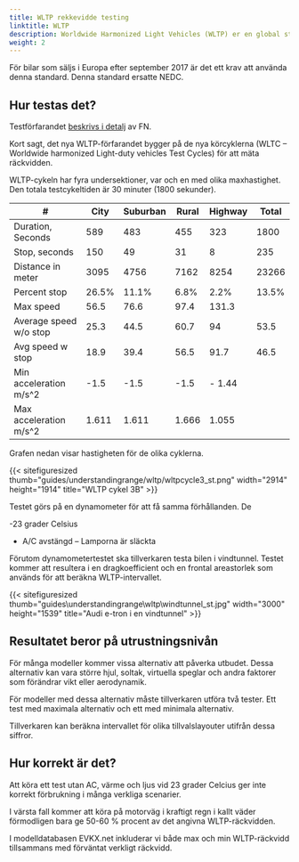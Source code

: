 ```yaml
---
title: WLTP rekkevidde testing
linktitle: WLTP
description: Worldwide Harmonized Light Vehicles (WLTP) er en global standard for å bestemme rekkevidden til elektriske kjøretøy.
weight: 2
---
```

<!-- markdownlint-disable MD033 -->

För bilar som säljs i Europa efter september 2017 är det ett krav att använda denna standard. Denna standard ersatte NEDC.

## Hur testas det?

Testförfarandet [beskrivs i detalj](https://unece.org/transport/documents/2021/02/standards/un-regulation-no-154-worldwide-harmonized-light-vehicles-test) av FN.

Kort sagt, det nya WLTP-förfarandet bygger på de nya körcyklerna (WLTC – Worldwide harmonized Light-duty vehicles Test Cycles) för att mäta räckvidden.

WLTP-cykeln har fyra undersektioner, var och en med olika maxhastighet. Den totala testcykeltiden är 30 minuter (1800 sekunder).

<div class="table-responsive">
    <table class="table table-striped">
        <thead>
            <tr>
            <th>#
            </th>
            <th>City
            </th>
            <th>Suburban
            </th>
            <th>Rural
            </th>
            <th>Highway
            </th>
            <th>Total
            </th>
            </tr>
        </thead>
        <tbody>
            <tr>
                <td>Duration, Seconds 
                </td>
                <td>589
                </td>
                <td>483
                </td>
                <td>455
                </td>
                <td>323
                </td>
                <td>1800
                </td>
            </tr>
            <tr>
                <td>Stop, seconds
                </td>
                <td>150
                </td>
                <td>49
                </td>
                <td>31
                </td>
                <td>8
                </td>
                <td>235
                </td>
            </tr>
            <tr>
                <td>Distance in meter
                </td>
                <td>3095
                </td>
                <td>4756
                </td>
                <td>7162
                </td>
                <td>8254
                </td>
                <td>23266
                </td>
            </tr>
                <tr>
                <td>Percent stop
                </td>
                <td>26.5% 
                </td>
                <td>11.1%
                </td>
                <td>6.8%
                </td>
                <td>2.2%
                </td>
                <td>13.5% 
                </td>
            </tr>
                <tr>
                <td>Max speed
                </td>
                <td>56.5
                </td>
                <td>76.6
                </td>
                <td> 97.4
                </td>
                <td>131.3
                </td>
                <td>
                </td>
            </tr>
                <tr>
                <td>Average speed w/o stop
                </td>
                <td>25.3
                </td>
                <td>44.5
                </td>
                <td>60.7
                </td>
                <td>94
                </td>
                <td>53.5
                </td>
            </tr>
                <tr>
                <td>Avg speed w stop
                </td>
                <td>18.9
                </td>
                <td>39.4
                </td>
                <td>56.5
                </td>
                <td>91.7
                </td>
                <td>46.5
                </td>
            </tr>
            <tr>
                <td>Min acceleration  m/s^2
                </td>
                <td>-1.5 
                </td>
                <td>-1.5
                </td>
                <td>-1.5
                </td>
                <td>- 1.44
                </td>
                <td>
                </td>
            </tr>
            <tr>
                <td>Max acceleration  m/s^2
                </td>
                <td>1.611
                </td>
                <td>1.611
                </td>
                <td>1.666
                </td>
                <td>1.055
                </td>
                <td>
                </td>
            </tr>
        </tbody>
    </table>
</div>

Grafen nedan visar hastigheten för de olika cyklerna.

{{< sitefiguresized thumb="guides/understandingrange/wltp/wltpcycle3_st.png" width="2914" height="1914" title="WLTP cykel 3B" >}}


Testet görs på en dynamometer för att få samma förhållanden. De

-23 grader Celsius
- A/C avstängd
– Lamporna är släckta

Förutom dynamometertestet ska tillverkaren testa bilen i vindtunnel. Testet kommer att resultera i en dragkoefficient och en frontal areastorlek som används för att beräkna WLTP-intervallet.

{{< sitefiguresized thumb="guides\understandingrange\wltp\windtunnel_st.jpg" width="3000" height="1539" title="Audi e-tron i en vindtunnel" >}}

## Resultatet beror på utrustningsnivån

För många modeller kommer vissa alternativ att påverka utbudet. Dessa alternativ kan vara större hjul, soltak, virtuella speglar och andra faktorer som förändrar vikt eller aerodynamik.

För modeller med dessa alternativ måste tillverkaren utföra två tester. Ett test med maximala alternativ och ett med minimala alternativ.

Tillverkaren kan beräkna intervallet för olika tillvalslayouter utifrån dessa siffror.

## Hur korrekt är det?

Att köra ett test utan AC, värme och ljus vid 23 grader Celcius ger inte korrekt förbrukning i många verkliga scenarier.

I värsta fall kommer att köra på motorväg i kraftigt regn i kallt väder förmodligen bara ge 50-60 % procent av det angivna WLTP-räckvidden.

I modelldatabasen EVKX.net inkluderar vi både max och min WLTP-räckvidd tillsammans med förväntat verkligt räckvidd.